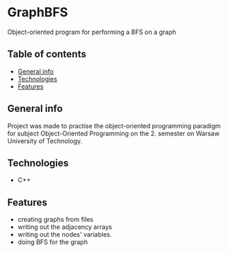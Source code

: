 # GraphBFS
Object-oriented program for performing a BFS on a graph

## Table of contents
* [General info](#general-info)
* [Technologies](#technologies)
* [Features](#features)

## General info
Project was made to practise the object-oriented programming paradigm for subject Object-Oriented Programming on the 2. semester on Warsaw University of Technology.

## Technologies
* C++

## Features
- creating graphs from files
- writing out the adjacency arrays
- writing out the nodes' variables.
- doing BFS for the graph
